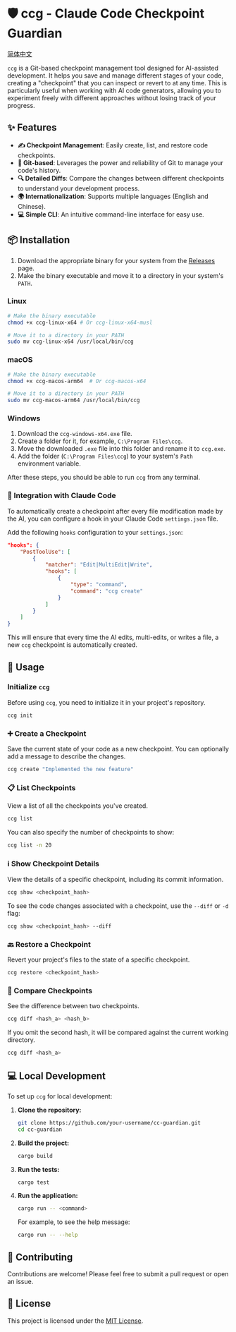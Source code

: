 # 🛡️ ccg - Claude Code Checkpoint Guardian

[简体中文](README.zh.md)

`ccg` is a Git-based checkpoint management tool designed for AI-assisted development. It helps you save and manage different stages of your code, creating a "checkpoint" that you can inspect or revert to at any time. This is particularly useful when working with AI code generators, allowing you to experiment freely with different approaches without losing track of your progress.

## ✨ Features

- **✍️ Checkpoint Management**: Easily create, list, and restore code checkpoints.
- **🌳 Git-based**: Leverages the power and reliability of Git to manage your code's history.
- **🔍 Detailed Diffs**: Compare the changes between different checkpoints to understand your development process.
- **🌍 Internationalization**: Supports multiple languages (English and Chinese).
- **💻 Simple CLI**: An intuitive command-line interface for easy use.

## 📦 Installation

1.  Download the appropriate binary for your system from the [Releases](https://github.com/your-username/cc-guardian/releases) page.
2.  Make the binary executable and move it to a directory in your system's `PATH`.

### Linux

```bash
# Make the binary executable
chmod +x ccg-linux-x64 # Or ccg-linux-x64-musl

# Move it to a directory in your PATH
sudo mv ccg-linux-x64 /usr/local/bin/ccg
```

### macOS

```bash
# Make the binary executable
chmod +x ccg-macos-arm64  # Or ccg-macos-x64

# Move it to a directory in your PATH
sudo mv ccg-macos-arm64 /usr/local/bin/ccg
```

### Windows

1.  Download the `ccg-windows-x64.exe` file.
2.  Create a folder for it, for example, `C:\Program Files\ccg`.
3.  Move the downloaded `.exe` file into this folder and rename it to `ccg.exe`.
4.  Add the folder (`C:\Program Files\ccg`) to your system's `Path` environment variable.

After these steps, you should be able to run `ccg` from any terminal.

### 🤖 Integration with Claude Code

To automatically create a checkpoint after every file modification made by the AI, you can configure a hook in your Claude Code `settings.json` file.

Add the following `hooks` configuration to your `settings.json`:

```json
"hooks": {
    "PostToolUse": [
        {
            "matcher": "Edit|MultiEdit|Write",
            "hooks": [
                {
                    "type": "command",
                    "command": "ccg create"
                }
            ]
        }
    ]
}
```

This will ensure that every time the AI edits, multi-edits, or writes a file, a new `ccg` checkpoint is automatically created.

## 🚀 Usage

### Initialize `ccg`

Before using `ccg`, you need to initialize it in your project's repository.

```bash
ccg init
```

### ➕ Create a Checkpoint

Save the current state of your code as a new checkpoint. You can optionally add a message to describe the changes.

```bash
ccg create "Implemented the new feature"
```

### 📋 List Checkpoints

View a list of all the checkpoints you've created.

```bash
ccg list
```

You can also specify the number of checkpoints to show:

```bash
ccg list -n 20
```

### ℹ️ Show Checkpoint Details

View the details of a specific checkpoint, including its commit information.

```bash
ccg show <checkpoint_hash>
```

To see the code changes associated with a checkpoint, use the `--diff` or `-d` flag:

```bash
ccg show <checkpoint_hash> --diff
```

### 🔙 Restore a Checkpoint

Revert your project's files to the state of a specific checkpoint.

```bash
ccg restore <checkpoint_hash>
```

### 👀 Compare Checkpoints

See the difference between two checkpoints.

```bash
ccg diff <hash_a> <hash_b>
```

If you omit the second hash, it will be compared against the current working directory.

```bash
ccg diff <hash_a>
```

## 💻 Local Development

To set up `ccg` for local development:

1.  **Clone the repository:**

    ```bash
    git clone https://github.com/your-username/cc-guardian.git
    cd cc-guardian
    ```

2.  **Build the project:**

    ```bash
    cargo build
    ```

3.  **Run the tests:**

    ```bash
    cargo test
    ```

4.  **Run the application:**
    ```bash
    cargo run -- <command>
    ```
    For example, to see the help message:
    ```bash
    cargo run -- --help
    ```

## 🤝 Contributing

Contributions are welcome! Please feel free to submit a pull request or open an issue.

## 📄 License

This project is licensed under the [MIT License](LICENSE).
